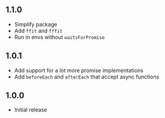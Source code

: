 ## 1.1.0

- Simplify package
- Add `ffit` and `fffit`
- Run in envs without `waitsForPromise`

## 1.0.1

- Add support for a lot more promise implementations
- Add `beforeEach` and `afterEach` that accept async functions

## 1.0.0

- Initial release
